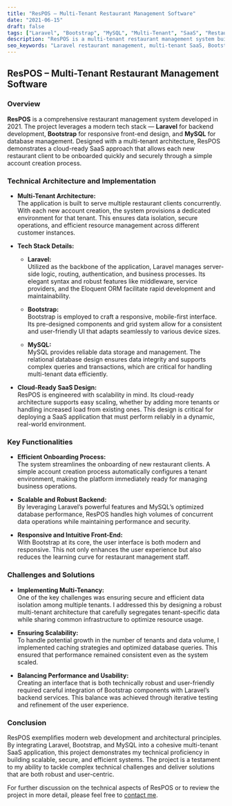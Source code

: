 ```yaml
---
title: "ResPOS – Multi-Tenant Restaurant Management Software"
date: "2021-06-15"
draft: false
tags: ["Laravel", "Bootstrap", "MySQL", "Multi-Tenant", "SaaS", "Restaurant Management", "Full-Stack", "Web App"]
description: "ResPOS is a multi-tenant restaurant management system built with Laravel, Bootstrap, and MySQL. Developed in 2021, it features scalable SaaS architecture, efficient onboarding, and robust multi-tenant support."
seo_keywords: "Laravel restaurant management, multi-tenant SaaS, Bootstrap, MySQL, cloud application, scalable SaaS, technical project, restaurant management software"
---
```


## ResPOS – Multi-Tenant Restaurant Management Software

### Overview

**ResPOS** is a comprehensive restaurant management system developed in 2021. The project leverages a modern tech stack — **Laravel** for backend development, **Bootstrap** for responsive front-end design, and **MySQL** for database management. Designed with a multi-tenant architecture, ResPOS demonstrates a cloud-ready SaaS approach that allows each new restaurant client to be onboarded quickly and securely through a simple account creation process.

### Technical Architecture and Implementation

- **Multi-Tenant Architecture:**  
  The application is built to serve multiple restaurant clients concurrently. With each new account creation, the system provisions a dedicated environment for that tenant. This ensures data isolation, secure operations, and efficient resource management across different customer instances.

- **Tech Stack Details:**
  - **Laravel:**  
    Utilized as the backbone of the application, Laravel manages server-side logic, routing, authentication, and business processes. Its elegant syntax and robust features like middleware, service providers, and the Eloquent ORM facilitate rapid development and maintainability.
  
  - **Bootstrap:**  
    Bootstrap is employed to craft a responsive, mobile-first interface. Its pre-designed components and grid system allow for a consistent and user-friendly UI that adapts seamlessly to various device sizes.
  
  - **MySQL:**  
    MySQL provides reliable data storage and management. The relational database design ensures data integrity and supports complex queries and transactions, which are critical for handling multi-tenant data efficiently.

- **Cloud-Ready SaaS Design:**  
  ResPOS is engineered with scalability in mind. Its cloud-ready architecture supports easy scaling, whether by adding more tenants or handling increased load from existing ones. This design is critical for deploying a SaaS application that must perform reliably in a dynamic, real-world environment.

### Key Functionalities

- **Efficient Onboarding Process:**  
  The system streamlines the onboarding of new restaurant clients. A simple account creation process automatically configures a tenant environment, making the platform immediately ready for managing business operations.
  
- **Scalable and Robust Backend:**  
  By leveraging Laravel’s powerful features and MySQL’s optimized database performance, ResPOS handles high volumes of concurrent data operations while maintaining performance and security.
  
- **Responsive and Intuitive Front-End:**  
  With Bootstrap at its core, the user interface is both modern and responsive. This not only enhances the user experience but also reduces the learning curve for restaurant management staff.

### Challenges and Solutions

- **Implementing Multi-Tenancy:**  
  One of the key challenges was ensuring secure and efficient data isolation among multiple tenants. I addressed this by designing a robust multi-tenant architecture that carefully segregates tenant-specific data while sharing common infrastructure to optimize resource usage.

- **Ensuring Scalability:**  
  To handle potential growth in the number of tenants and data volume, I implemented caching strategies and optimized database queries. This ensured that performance remained consistent even as the system scaled.

- **Balancing Performance and Usability:**  
  Creating an interface that is both technically robust and user-friendly required careful integration of Bootstrap components with Laravel’s backend services. This balance was achieved through iterative testing and refinement of the user experience.

### Conclusion

ResPOS exemplifies modern web development and architectural principles. By integrating Laravel, Bootstrap, and MySQL into a cohesive multi-tenant SaaS application, this project demonstrates my technical proficiency in building scalable, secure, and efficient systems. The project is a testament to my ability to tackle complex technical challenges and deliver solutions that are both robust and user-centric.

For further discussion on the technical aspects of ResPOS or to review the project in more detail, please feel free to [contact me](/contact).
